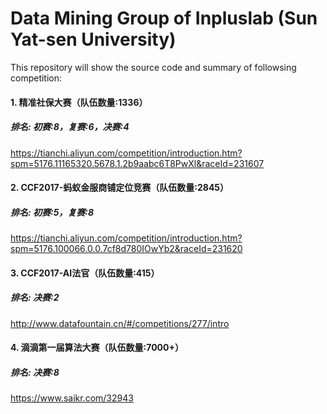 # Data Mining Group of Inpluslab (Sun Yat-sen University)

This repository will show the source code and summary of followsing competition:<br>

#### 1. 精准社保大赛（队伍数量:1336）<br>
##### 排名: 初赛:8，复赛:6，决赛:4<br>
https://tianchi.aliyun.com/competition/introduction.htm?spm=5176.11165320.5678.1.2b9aabc6T8PwXl&raceId=231607 <br>

#### 2. CCF2017-蚂蚁金服商铺定位竞赛（队伍数量:2845）<br>
##### 排名: 初赛:5，复赛:8<br>
https://tianchi.aliyun.com/competition/introduction.htm?spm=5176.100066.0.0.7cf8d780IOwYb2&raceId=231620<br>

#### 3. CCF2017-AI法官（队伍数量:415）<br>
##### 排名: 决赛:2<br>
http://www.datafountain.cn/#/competitions/277/intro<br>

#### 4. 滴滴第一届算法大赛（队伍数量:7000+）<br>
##### 排名: 决赛:8<br>
https://www.saikr.com/32943<br>

